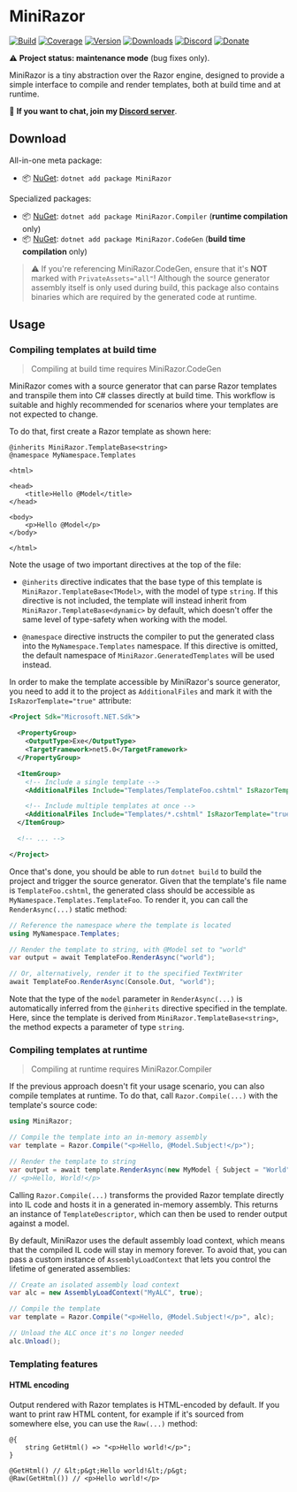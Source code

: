 # MiniRazor

[![Build](https://github.com/Tyrrrz/MiniRazor/workflows/CI/badge.svg?branch=master)](https://github.com/Tyrrrz/MiniRazor/actions)
[![Coverage](https://codecov.io/gh/Tyrrrz/MiniRazor/branch/master/graph/badge.svg)](https://codecov.io/gh/Tyrrrz/MiniRazor)
[![Version](https://img.shields.io/nuget/v/MiniRazor.svg)](https://nuget.org/packages/MiniRazor)
[![Downloads](https://img.shields.io/nuget/dt/MiniRazor.svg)](https://nuget.org/packages/MiniRazor)
[![Discord](https://img.shields.io/discord/869237470565392384?label=discord)](https://discord.gg/2SUWKFnHSm)
[![Donate](https://img.shields.io/badge/donate-$$$-purple.svg)](https://tyrrrz.me/donate)

⚠️ **Project status: maintenance mode** (bug fixes only).

MiniRazor is a tiny abstraction over the Razor engine, designed to provide a simple interface to compile and render templates, both at build time and at runtime.

💬 **If you want to chat, join my [Discord server](https://discord.gg/2SUWKFnHSm)**.

## Download

All-in-one meta package:

- 📦 [NuGet](https://nuget.org/packages/MiniRazor): `dotnet add package MiniRazor`
  
Specialized packages:

- 📦 [NuGet](https://nuget.org/packages/MiniRazor.Compiler): `dotnet add package MiniRazor.Compiler` (**runtime compilation** only)
- 📦 [NuGet](https://nuget.org/packages/MiniRazor.CodeGen): `dotnet add package MiniRazor.CodeGen` (**build time compilation** only)

> ⚠ If you're referencing MiniRazor.CodeGen, ensure that it's **NOT** marked with `PrivateAssets="all"`!
Although the source generator assembly itself is only used during build, this package also contains binaries which are required by the generated code at runtime. 

## Usage

### Compiling templates at build time

> Compiling at build time requires MiniRazor.CodeGen

MiniRazor comes with a source generator that can parse Razor templates and transpile them into C# classes directly at build time.
This workflow is suitable and highly recommended for scenarios where your templates are not expected to change.

To do that, first create a Razor template as shown here:

```razor
@inherits MiniRazor.TemplateBase<string>
@namespace MyNamespace.Templates

<html>

<head>
    <title>Hello @Model</title>
</head>

<body>
    <p>Hello @Model</p>
</body>

</html>
```

Note the usage of two important directives at the top of the file:

- `@inherits` directive indicates that the base type of this template is `MiniRazor.TemplateBase<TModel>`, with the model of type `string`.
  If this directive is not included, the template will instead inherit from `MiniRazor.TemplateBase<dynamic>` by default, which doesn't offer the same level of type-safety when working with the model.
  
- `@namespace` directive instructs the compiler to put the generated class into the `MyNamespace.Templates` namespace.
  If this directive is omitted, the default namespace of `MiniRazor.GeneratedTemplates` will be used instead.

In order to make the template accessible by MiniRazor's source generator, you need to add it to the project as `AdditionalFiles` and mark it with the `IsRazorTemplate="true"` attribute:

```xml
<Project Sdk="Microsoft.NET.Sdk">

  <PropertyGroup>
    <OutputType>Exe</OutputType>
    <TargetFramework>net5.0</TargetFramework>
  </PropertyGroup>

  <ItemGroup>
    <!-- Include a single template -->
    <AdditionalFiles Include="Templates/TemplateFoo.cshtml" IsRazorTemplate="true" />

    <!-- Include multiple templates at once -->
    <AdditionalFiles Include="Templates/*.cshtml" IsRazorTemplate="true" />
  </ItemGroup>

  <!-- ... -->

</Project>
```

Once that's done, you should be able to run `dotnet build` to build the project and trigger the source generator.
Given that the template's file name is `TemplateFoo.cshtml`, the generated class should be accessible as `MyNamespace.Templates.TemplateFoo`.
To render it, you can call the `RenderAsync(...)` static method:

```csharp
// Reference the namespace where the template is located
using MyNamespace.Templates;

// Render the template to string, with @Model set to "world"
var output = await TemplateFoo.RenderAsync("world");

// Or, alternatively, render it to the specified TextWriter
await TemplateFoo.RenderAsync(Console.Out, "world");
```

Note that the type of the `model` parameter in `RenderAsync(...)` is automatically inferred from the `@inherits` directive specified in the template.
Here, since the template is derived from `MiniRazor.TemplateBase<string>`, the method expects a parameter of type `string`.

### Compiling templates at runtime

> Compiling at runtime requires MiniRazor.Compiler

If the previous approach doesn't fit your usage scenario, you can also compile templates at runtime.
To do that, call `Razor.Compile(...)` with the template's source code:

```csharp
using MiniRazor;

// Compile the template into an in-memory assembly
var template = Razor.Compile("<p>Hello, @Model.Subject!</p>");

// Render the template to string
var output = await template.RenderAsync(new MyModel { Subject = "World" });
// <p>Hello, World!</p>
```

Calling `Razor.Compile(...)` transforms the provided Razor template directly into IL code and hosts it in a generated in-memory assembly.
This returns an instance of `TemplateDescriptor`, which can then be used to render output against a model.

By default, MiniRazor uses the default assembly load context, which means that the compiled IL code will stay in memory forever.
To avoid that, you can pass a custom instance of `AssemblyLoadContext` that lets you control the lifetime of generated assemblies:

```csharp
// Create an isolated assembly load context
var alc = new AssemblyLoadContext("MyALC", true);

// Compile the template
var template = Razor.Compile("<p>Hello, @Model.Subject!</p>", alc);

// Unload the ALC once it's no longer needed
alc.Unload();
```

### Templating features

#### HTML encoding

Output rendered with Razor templates is HTML-encoded by default.
If you want to print raw HTML content, for example if it's sourced from somewhere else, you can use the `Raw(...)` method:

```razor
@{
    string GetHtml() => "<p>Hello world!</p>";
}

@GetHtml() // &lt;p&gt;Hello world!&lt;/p&gt; 
@Raw(GetHtml()) // <p>Hello world!</p>
```
